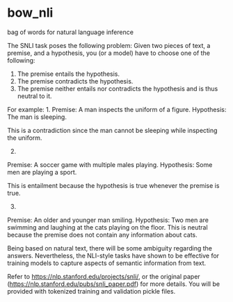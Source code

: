 # bow_nli
bag of words for natural language inference

The SNLI task poses the following problem: Given two pieces of text, a premise, and a hypothesis, you (or a model) have to choose one of the following:

1. The premise entails the hypothesis.
2. The premise contradicts the hypothesis.
3. The premise neither entails nor contradicts the hypothesis and is thus neutral to it.

For example:
1. 
Premise: A man inspects the uniform of a figure.
Hypothesis: The man is sleeping.

This is a contradiction since the man cannot be sleeping while inspecting the uniform.

2. 
Premise: A soccer game with multiple males playing. 
Hypothesis: Some men are playing a sport.

This is entailment because the hypothesis is true whenever the premise is true.

3. 
Premise: An older and younger man smiling.
Hypothesis: Two men are swimming and laughing at the cats playing on the floor. This is neutral because the premise does not contain any information about cats.

Being based on natural text, there will be some ambiguity regarding the answers. Nevertheless, the NLI-style tasks have shown to be effective for training models to capture aspects of semantic information from text. 

Refer to https://nlp.stanford.edu/projects/snli/, or the original paper (https://nlp.stanford.edu/pubs/snli_paper.pdf) for more details. You will be provided with tokenized training and validation pickle files.
